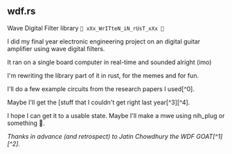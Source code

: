 ## wdf.rs

Wave Digital Filter library `🦀 xXx_WrITteN_iN_rUsT_xXx 🦀`

I did my final year electronic engineering project on an digital guitar amplifier using wave digital filters.

It ran on a single board computer in real-time and sounded alright (imo)

I'm rewriting the library part of it in rust, for the memes and for fun.

I'll do a few example circuits from the research papers I used[^0].

Maybe I'll get the [stuff that I couldn't get right last year[^3][^4].

I hope I can get it to a usable state. Maybe I'll make a mwe using nih_plug or something 🤷.

_Thanks in advance (and retrospect) to Jatin Chowdhury the WDF GOAT[^1][^2]._

[0]: https://ccrma.stanford.edu/papers/virtual-analog-modeling-of-audio-circuitry-using-wave-digital-filters
[1]: https://github.com/Chowdhury-DSP/chowdsp_wdf
[2]: https://github.com/Chowdhury-DSP/BYOD
[3]: https://dl.acm.org/doi/10.5555/2209789.2209937
[4]: https://github.com/NikolajAndersson/TriodeModel

